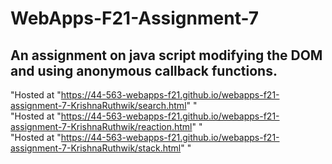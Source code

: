 # WebApps-F21-Assignment-7
An assignment on java script modifying the DOM and using anonymous callback functions.
---
"Hosted at "https://44-563-webapps-f21.github.io/webapps-f21-assignment-7-KrishnaRuthwik/search.html" " <br>
"Hosted at "https://44-563-webapps-f21.github.io/webapps-f21-assignment-7-KrishnaRuthwik/reaction.html" "  <br>
"Hosted at "https://44-563-webapps-f21.github.io/webapps-f21-assignment-7-KrishnaRuthwik/stack.html" " <br>
